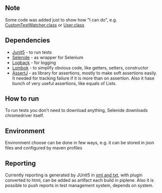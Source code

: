 ## Note
Some code was added just to show how "I can do", e.g. [CustomTestWatcher.class](src/main/java/base/CustomTestWatcher.java) or [User.class](src/main/java/base/User.java)

## Dependencies

- [Junit5](https://junit.org/junit5/)  - to run tests 
- [Selenide](https://selenide.org/) - as wrapper for Selenium 
- [Logback](https://logback.qos.ch/) - for logging
- [Lombok](https://projectlombok.org/) - to simplify obvious code, like getters, setters, constructor
- [AssertJ](https://assertj.github.io/doc/) - as library for assertions, mostly to make soft
 assertions easily. It needed for tracking failure if it is more than on assertion.
 Also it hase bunch of very useful assertions, like equals of Lists.

## How to run

To run tests you don't need to download anything, Selenide downloads chromedriver itself.


## Environment

Environment choose can be done in few ways, e.g. it can be stored in json files and configured by maven profiles

## Reporting

Currently reporting is generated by JUnit5 in [xml and txt](target/surefire-reports), with plugin converted to html, can be added as artifact each build in piplene.
Also it is possible to push reports in test management system, depends on system.